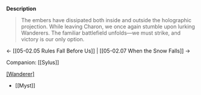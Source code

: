 **Description**
> The embers have dissipated both inside and outside the holographic projection. While leaving Charon, we once again stumble upon lurking Wanderers. The familiar battlefield unfolds—we must strike, and victory is our only option.

← [[05-02.05 Rules Fall Before Us]] | [[05-02.07 When the Snow Falls]] →

Companion: [[Sylus]]

[[Wanderer]](s)
* [[Myst]]